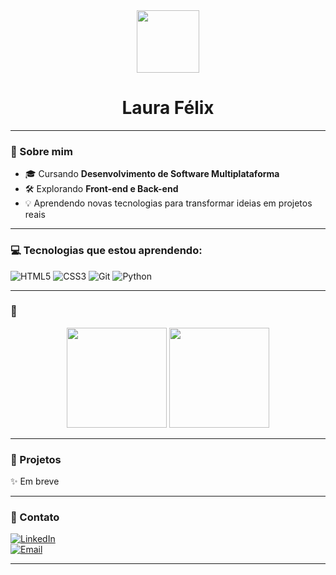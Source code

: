 <div align="center">
  <img src="https://i.pinimg.com/originals/3b/5c/1d/3b5c1d5b76f74f9dacbf254610982168.gif" width="100px"> 
  <h1> Laura Félix </h1>
</div>

---

### 🌷 Sobre mim

- 🎓 Cursando **Desenvolvimento de Software Multiplataforma**  
- 🛠️ Explorando **Front-end e Back-end**
- 💡 Aprendendo novas tecnologias para transformar ideias em projetos reais  

---

### 💻 Tecnologias que estou aprendendo:

![HTML5](https://img.shields.io/badge/-HTML5-FE7A16?style=flat-square&logo=html5&logoColor=white)
![CSS3](https://img.shields.io/badge/-CSS3-1572B6?style=flat-square&logo=css3)
![Git](https://img.shields.io/badge/-Git-F05032?style=flat-square&logo=git&logoColor=white)
![Python](https://img.shields.io/badge/-Python-3776AB?style=flat-square&logo=python&logoColor=white)

---

### 🌸 

<p align="center">
  <img height="160em" src="https://github-readme-stats.vercel.app/api?username=laurafelix&show_icons=true&theme=tokyonight&hide_border=false&count_private=true" />
  <img height="160em" src="https://github-readme-stats.vercel.app/api/top-langs/?username=laurafelix&layout=compact&theme=tokyonight&hide_border=false"/>
</p>

---

### 💖 Projetos 

✨ Em breve 

---

### 🌈 Contato

[![LinkedIn](https://img.shields.io/badge/-LinkedIn-%230077B5?style=flat-square&logo=linkedin&logoColor=white)](https://linkedin.com/in/laura-f-382985351?)  
[![Email](https://img.shields.io/badge/-Email-c14438?style=flat-square&logo=gmail&logoColor=white)](mailto:lauriinha686@gmail.com)

---



<!--
**lauraflx/lauraflx** is a ✨ _special_ ✨ repository because its `README.md` (this file) appears on your GitHub profile.

Here are some ideas to get you started:

- 🔭 I’m currently working on ...
- 🌱 I’m currently learning ...
- 👯 I’m looking to collaborate on ...
- 🤔 I’m looking for help with ...
- 💬 Ask me about ...
- 📫 How to reach me: ...
- 😄 Pronouns: ...
- ⚡ Fun fact: ...
-->
